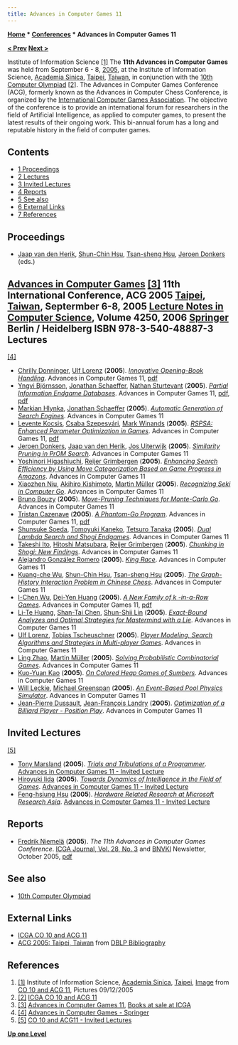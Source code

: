 ```yaml
---
title: Advances in Computer Games 11
---
```

**[Home](Home "Home") * [Conferences](Conferences "Conferences") * Advances in Computer Games 11**

**[\< Prev](Advances_in_Computer_Games_10 "Advances in Computer Games 10") [Next >](Advances_in_Computer_Games_12 "Advances in Computer Games 12")**

[](http://www.iis.sinica.edu.tw/Conference/ICGA2005/icga/img/2005_09_12/slides/IMG_0691.html) Institute of Information Science <a id="cite-note-1" href="#cite-ref-1">[1]</a>
The **11th Advances in Computer Games** was held from September 6 - 8, [2005](Timeline#2005 "Timeline"), at the Institute of Information Science, [Academia Sinica](https://en.wikipedia.org/wiki/Academia_Sinica), [Taipei](https://en.wikipedia.org/wiki/Taipei), [Taiwan](https://en.wikipedia.org/wiki/Taiwan), in conjunction with the [10th Computer Olympiad](10th_Computer_Olympiad "10th Computer Olympiad") <a id="cite-note-2" href="#cite-ref-2">[2]</a>. The Advances in Computer Games Conference (ACG), formerly known as the Advances in Computer Chess Conference, is organized by the [International Computer Games Association](ICGA "ICGA"). The objective of the conference is to provide an international forum for researchers in the field of Artificial Intelligence, as applied to computer games, to present the latest results of their ongoing work. This bi-annual forum has a long and reputable history in the field of computer games.

## Contents

- [1 Proceedings](#proceedings)
- [2 Lectures](#lectures)
- [3 Invited Lectures](#invited-lectures)
- [4 Reports](#reports)
- [5 See also](#see-also)
- [6 External Links](#external-links)
- [7 References](#references)

## Proceedings

- [Jaap van den Herik](Jaap_van_den_Herik "Jaap van den Herik"), [Shun-Chin Hsu](Shun-Chin_Hsu "Shun-Chin Hsu"), [Tsan-sheng Hsu](Tsan-sheng_Hsu "Tsan-sheng Hsu"), [Jeroen Donkers](Jeroen_Donkers "Jeroen Donkers") (eds.)

## [Advances in Computer Games](https://link.springer.com/book/10.1007%2F11922155) <a id="cite-note-3" href="#cite-ref-3">[3]</a> 11th International Conference, ACG 2005 [Taipei](https://en.wikipedia.org/wiki/Taipei), [Taiwan](https://en.wikipedia.org/wiki/Taiwan), Septermber 6-8, 2005 [Lecture Notes in Computer Science](https://en.wikipedia.org/wiki/Lecture_Notes_in_Computer_Science), Volume 4250, 2006 [Springer](https://en.wikipedia.org/wiki/Springer_Science%2BBusiness_Media) Berlin / Heidelberg ISBN 978-3-540-48887-3 Lectures

<a id="cite-note-4" href="#cite-ref-4">[4]</a>

- [Chrilly Donninger](Chrilly_Donninger "Chrilly Donninger"), [Ulf Lorenz](Ulf_Lorenz "Ulf Lorenz") (**2005**). *[Innovative Opening-Book Handling](http://link.springer.com/chapter/10.1007/11922155_1)*. Advances in Computer Games 11, [pdf](http://www2.cs.uni-paderborn.de/cs/ag-monien/PERSONAL/FLULO/publications/icga_open_springer.pdf)
- [Yngvi Björnsson](Yngvi_Bj%C3%B6rnsson "Yngvi Björnsson"), [Jonathan Schaeffer](Jonathan_Schaeffer "Jonathan Schaeffer"), [Nathan Sturtevant](Nathan_Sturtevant "Nathan Sturtevant") (**2005**). *[Partial Information Endgame Databases](http://link.springer.com/chapter/10.1007/11922155_2)*. Advances in Computer Games 11, [pdf](http://webdocs.cs.ualberta.ca/~nathanst/papers/partialEndgameDatabases.pdf), [pdf](http://www.ru.is/faculty/yngvi/pdf/BjornssonSS06.pdf)
- [Markian Hlynka](Markian_Hlynka "Markian Hlynka"), [Jonathan Schaeffer](Jonathan_Schaeffer "Jonathan Schaeffer") (**2005**). *[Automatic Generation of Search Engines](http://link.springer.com/chapter/10.1007/11922155_3)*. Advances in Computer Games 11
- [Levente Kocsis](Levente_Kocsis "Levente Kocsis"), [Csaba Szepesvári](Csaba_Szepesv%C3%A1ri "Csaba Szepesvári"), [Mark Winands](Mark_Winands "Mark Winands") (**2005**). *[RSPSA: Enhanced Parameter Optimization in Games](http://link.springer.com/chapter/10.1007/11922155_4)*. Advances in Computer Games 11, [pdf](http://www.sztaki.hu/~szcsaba/papers/rspsa_acg.pdf)
- [Jeroen Donkers](Jeroen_Donkers "Jeroen Donkers"), [Jaap van den Herik](Jaap_van_den_Herik "Jaap van den Herik"), [Jos Uiterwijk](Jos_Uiterwijk "Jos Uiterwijk") (**2005**). *[Similarity Pruning in PrOM Search](http://link.springer.com/chapter/10.1007/11922155_5)*. Advances in Computer Games 11
- [Yoshinori Higashiuchi](index.php?title=Yoshinori_Higashiuchi&action=edit&redlink=1 "Yoshinori Higashiuchi (page does not exist)"), [Reijer Grimbergen](Reijer_Grimbergen "Reijer Grimbergen") (**2005**). *[Enhancing Search Efficiency by Using Move Categorization Based on Game Progress in Amazons](http://link.springer.com/chapter/10.1007/11922155_6)*. Advances in Computer Games 11
- [Xiaozhen Niu](index.php?title=Xiaozhen_Niu&action=edit&redlink=1 "Xiaozhen Niu (page does not exist)"), [Akihiro Kishimoto](Akihiro_Kishimoto "Akihiro Kishimoto"), [Martin Müller](Martin_M%C3%BCller "Martin Müller") (**2005**). *[Recognizing Seki in Computer Go](http://link.springer.com/chapter/10.1007/11922155_7)*. Advances in Computer Games 11
- [Bruno Bouzy](Bruno_Bouzy "Bruno Bouzy") (**2005**). *[Move-Pruning Techniques for Monte-Carlo Go](http://link.springer.com/chapter/10.1007/11922155_8)*. Advances in Computer Games 11
- [Tristan Cazenave](Tristan_Cazenave "Tristan Cazenave") (**2005**). *[A Phantom-Go Program](http://link.springer.com/chapter/10.1007/11922155_9)*. Advances in Computer Games 11, [pdf](http://www.lamsade.dauphine.fr/~cazenave/papers/phantomgo.pdf)
- [Shunsuke Soeda](Shunsuke_Soeda "Shunsuke Soeda"), [Tomoyuki Kaneko](Tomoyuki_Kaneko "Tomoyuki Kaneko"), [Tetsuro Tanaka](Tetsuro_Tanaka "Tetsuro Tanaka") (**2005**). *[Dual Lambda Search and Shogi Endgames](http://link.springer.com/chapter/10.1007/11922155_10)*. Advances in Computer Games 11
- [Takeshi Ito](Takeshi_Ito "Takeshi Ito"), [Hitoshi Matsubara](Hitoshi_Matsubara "Hitoshi Matsubara"), [Reijer Grimbergen](Reijer_Grimbergen "Reijer Grimbergen") (**2005**). *[Chunking in Shogi: New Findings](http://link.springer.com/chapter/10.1007/11922155_11)*. Advances in Computer Games 11
- [Alejandro González Romero](Alejandro_Gonz%C3%A1lez_Romero "Alejandro González Romero") (**2005**). *[King Race](http://link.springer.com/chapter/10.1007/11922155_12)*. Advances in Computer Games 11
- [Kuang-che Wu](Kuang-che_Wu "Kuang-che Wu"), [Shun-Chin Hsu](Shun-Chin_Hsu "Shun-Chin Hsu"), [Tsan-sheng Hsu](Tsan-sheng_Hsu "Tsan-sheng Hsu") (**2005**). *[The Graph-History Interaction Problem in Chinese Chess](http://link.springer.com/chapter/10.1007/11922155_13)*. Advances in Computer Games 11
- [I-Chen Wu](I-Chen_Wu "I-Chen Wu"), [Dei-Yen Huang](Dei-Yen_Huang "Dei-Yen Huang") (**2005**). *[A New Family of k -in-a-Row Games](http://link.springer.com/chapter/10.1007/11922155_14)*. Advances in Computer Games 11, [pdf](http://www.connect6.org/k-in-a-row.pdf)
- [Li-Te Huang](Li-Te_Huang "Li-Te Huang"), [Shan-Tai Chen](Shan-Tai_Chen "Shan-Tai Chen"), [Shun-Shii Lin](Shun-Shii_Lin "Shun-Shii Lin") (**2005**). *[Exact-Bound Analyzes and Optimal Strategies for Mastermind with a Lie](http://link.springer.com/chapter/10.1007/11922155_15)*. Advances in Computer Games 11
- [Ulf Lorenz](Ulf_Lorenz "Ulf Lorenz"), [Tobias Tscheuschner](index.php?title=Tobias_Tscheuschner&action=edit&redlink=1 "Tobias Tscheuschner (page does not exist)") (**2005**). *[Player Modeling, Search Algorithms and Strategies in Multi-player Games](http://link.springer.com/chapter/10.1007/11922155_16)*. Advances in Computer Games 11
- [Ling Zhao](index.php?title=Ling_Zhao&action=edit&redlink=1 "Ling Zhao (page does not exist)"), [Martin Müller](Martin_M%C3%BCller "Martin Müller") (**2005**). *[Solving Probabilistic Combinatorial Games](http://link.springer.com/chapter/10.1007/11922155_17)*. Advances in Computer Games 11
- [Kuo-Yuan Kao](Kuo-Yuan_Kao "Kuo-Yuan Kao") (**2005**). *[On Colored Heap Games of Sumbers](http://link.springer.com/chapter/10.1007/11922155_18)*. Advances in Computer Games 11
- [Will Leckie](index.php?title=Will_Leckie&action=edit&redlink=1 "Will Leckie (page does not exist)"), [Michael Greenspan](index.php?title=Michael_Greenspan&action=edit&redlink=1 "Michael Greenspan (page does not exist)") (**2005**). *[An Event-Based Pool Physics Simulator](http://link.springer.com/chapter/10.1007/11922155_19)*. Advances in Computer Games 11
- [Jean-Pierre Dussault](index.php?title=Jean-Pierre_Dussault&action=edit&redlink=1 "Jean-Pierre Dussault (page does not exist)"), [Jean-François Landry](index.php?title=Jean-Fran%C3%A7ois_Landry&action=edit&redlink=1 "Jean-François Landry (page does not exist)") (**2005**). *[Optimization of a Billiard Player - Position Play](http://link.springer.com/chapter/10.1007/11922155_20)*. Advances in Computer Games 11

## Invited Lectures

<a id="cite-note-5" href="#cite-ref-5">[5]</a>

- [Tony Marsland](Tony_Marsland "Tony Marsland") (**2005**). *[Trials and Tribulations of a Programmer](http://www.iis.sinica.edu.tw/Conference/ICGA2005/icga/andrea09-2.htm#s3)*. [Advances in Computer Games 11 - Invited Lecture](Advances_in_Computer_Games_11#Invited "Advances in Computer Games 11")
- [Hiroyuki Iida](Hiroyuki_Iida "Hiroyuki Iida") (**2005**). *[Towards Dynamics of Intelligence in the Field of Games](http://www.iis.sinica.edu.tw/Conference/ICGA2005/icga/andrea09-2.htm#s2)*. [Advances in Computer Games 11 - Invited Lecture](Advances_in_Computer_Games_11#Invited "Advances in Computer Games 11")
- [Feng-hsiung Hsu](Feng-hsiung_Hsu "Feng-hsiung Hsu") (**2005**). *[Hardware Related Research at Microsoft Research Asia](http://www.iis.sinica.edu.tw/Conference/ICGA2005/icga/andrea09-2.htm#s1)*. [Advances in Computer Games 11 - Invited Lecture](Advances_in_Computer_Games_11#Invited "Advances in Computer Games 11")

## Reports

- [Fredrik Niemelä](index.php?title=Fredrik_Niemel%C3%A4&action=edit&redlink=1 "Fredrik Niemelä (page does not exist)") (**2005**). *The 11th Advances in Computer Games Conference*. [ICGA Journal, Vol. 28, No. 3](ICGA_Journal#28_3 "ICGA Journal") and [BNVKI](http://ii.tudelft.nl/bnvki/) Newsletter, October 2005, [pdf](https://ii.tudelft.nl/bnvki/wp-content/uploads/2016/01/22.5.pdf)

## See also

- [10th Computer Olympiad](10th_Computer_Olympiad "10th Computer Olympiad")

## External Links

- [ICGA CO 10 and ACG 11](http://www.iis.sinica.edu.tw/Conference/ICGA2005/icga/e1.htm)
- [ACG 2005: Taipei, Taiwan](http://www.informatik.uni-trier.de/~ley/db/conf/acg/acg2006.html) from [DBLP Bibliography](http://www.informatik.uni-trier.de/~ley/db/index.html)

## References

1. <a id="cite-ref-1" href="#cite-note-1">[1]</a> Institute of Information Science, [Academia Sinica](https://en.wikipedia.org/wiki/Academia_Sinica), [Taipei](https://en.wikipedia.org/wiki/Taipei), [Image](http://www.iis.sinica.edu.tw/Conference/ICGA2005/icga/img/2005_09_12/slides/IMG_0691.html) from [CO 10 and ACG 11](http://www.iis.sinica.edu.tw/Conference/ICGA2005/icga/e1.htm), Pictures 09/12/2005
1. <a id="cite-ref-2" href="#cite-note-2">[2]</a> [ICGA CO 10 and ACG 11](http://www.iis.sinica.edu.tw/Conference/ICGA2005/icga/e1.htm)
1. <a id="cite-ref-3" href="#cite-note-3">[3]</a> [Advances in Computer Games 11](http://ilk.uvt.nl/icga/organisation/books/acg11.php), [Books at sale at ICGA](http://ilk.uvt.nl/icga/organisation/books/)
1. <a id="cite-ref-4" href="#cite-note-4">[4]</a> [Advances in Computer Games - Springer](https://link.springer.com/book/10.1007%2F11922155)
1. <a id="cite-ref-5" href="#cite-note-5">[5]</a> [CO 10 and ACG11 - Invited Lectures](http://www.iis.sinica.edu.tw/Conference/ICGA2005/icga/andrea09-2.htm)

**[Up one Level](Conferences "Conferences")**

